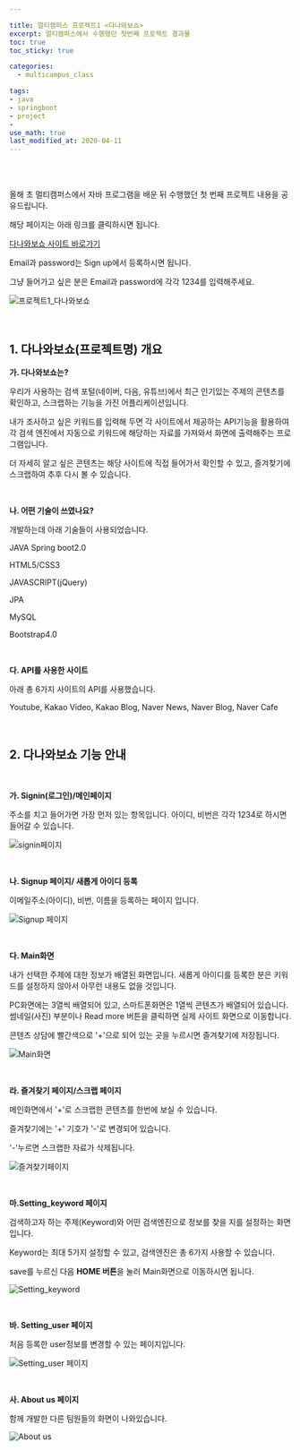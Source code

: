 ```yaml
---

title: 멀티캠퍼스 프로젝트1 <다나와보쇼>
excerpt: 멀티캠퍼스에서 수행했던 첫번째 프로젝트 결과물
toc: true
toc_sticky: true

categories:
  - multicampus_class

tags:
- java
- springboot
- project
- 
use_math: true
last_modified_at: 2020-04-11
---
```




<br>

<br>

올해 초 멀티캠퍼스에서 자바 프로그램을 배운 뒤 수행했던 첫 번째 프로젝트 내용을 공유드립니다. 

해당 페이지는 아래 링크를 클릭하시면 됩니다. 

[다나와보쇼 사이트 바로가기](http://selfcompass.synology.me:8080/) 

Email과 password는 Sign up에서 등록하시면 됩니다. 

그냥 들어가고 싶은 분은 Email과 password에 각각 1234를 입력해주세요. 

![프로젝트1_다나와보쇼](https://i.imgur.com/Yq7LYeS.jpg)





<br>

## 1. 다나와보쇼(프로젝트명) 개요

**가. 다나와보쇼는?**

우리가 사용하는 검색 포털(네이버, 다음, 유튜브)에서 최근 인기있는 주제의 콘텐츠를 확인하고, 스크랩하는 기능을 가진 어플리케이션입니다. 



내가 조사하고 싶은 키워드를 입력해 두면 각 사이트에서 제공하는 API기능을 활용하여 각 검색 엔진에서 자동으로 키워드에 해당하는 자료를 가져와서 화면에 출력해주는 프로그램입니다. 



더 자세히 알고 싶은 콘텐츠는 해당 사이트에 직접 들어가서 확인할 수 있고, 즐겨찾기에 스크랩하여 추후 다시 볼 수 있습니다. 





<br>

**나. 어떤 기술이 쓰였나요?**

개발하는데 아래 기술들이 사용되었습니다. 

JAVA Spring boot2.0

HTML5/CSS3

JAVASCRIPT(jQuery)

JPA

MySQL

Bootstrap4.0

 



<br>

**다. API를 사용한 사이트**

아래 총 6가지 사이트의 API를 사용했습니다. 

Youtube,  Kakao Video, Kakao Blog, Naver News, Naver Blog, Naver Cafe





<br>

## 2. 다나와보쇼 기능 안내





<br>

**가. Signin(로그인)/메인페이지**

주소를 치고 들어가면 가장 먼저 있는 항목입니다. 아이디, 비번은 각각 1234로 하시면 들어갈 수 있습니다. 

![signin페이지](https://i.imgur.com/mP1Fbxe.jpg)





<br>

**나. Signup 페이지/ 새롭게 아이디 등록**

이메일주소(아이디), 비번, 이름을 등록하는 페이지 입니다. 

![Signup 페이지](https://i.imgur.com/n7NmRz6.jpg)





<br>

**다. Main화면**

내가 선택한 주제에 대한 정보가 배열된 화면입니다. 새롭게 아이디를 등록한 분은 키워드를 설정하지 않아서 아무런 내용도 없을 것입니다. 



PC화면에는 3열씩 배열되어 있고, 스마트폰화면은 1열씩 콘텐츠가 배열되어 있습니다. 썸네일(사진) 부분이나 Read more 버튼을 클릭하면 실제 사이트 화면으로 이동합니다.



콘텐츠 상담에 빨간색으로 '+'으로 되어 있는 곳을 누르시면 즐겨찾기에 저장됩니다.

![Main화면](https://i.imgur.com/SgVzzhS.jpg)





<br>

**라. 즐겨찾기 페이지/스크랩 페이지**

메인화면에서 '+'로 스크랩한 콘텐츠를 한번에 보실 수 있습니다. 

즐겨찾기에는 '+' 기호가 '-'로 변경되어 있습니다. 

'-'누르면 스크랩한 자료가 삭제됩니다. 

![즐겨찾기페이지](https://i.imgur.com/Cy1ZiIn.jpg)





<br>

**마.Setting_keyword 페이지**

검색하고자 하는 주제(Keyword)와 어떤 검색엔진으로 정보를 찾을 지를 설정하는 화면입니다.

Keyword는 최대 5가지 설정할 수 있고, 검색엔진은 총 6가지 사용할 수 있습니다.  



save를 누르신 다음 **HOME 버튼**을 눌러 Main화면으로 이동하시면 됩니다.

![Setting_keyword ](https://i.imgur.com/fXmxj8r.jpg)





<br>

**바. Setting_user 페이지**

처음 등록한 user정보를 변경할 수 있는 페이지입니다.  

![Setting_user 페이지](https://i.imgur.com/HtwY9sf.jpg)





<br>

**사. About us 페이지**

함께 개발한 다른 팀원들의 화면이 나와있습니다.

![About us](https://i.imgur.com/0X0hr8h.jpg)
